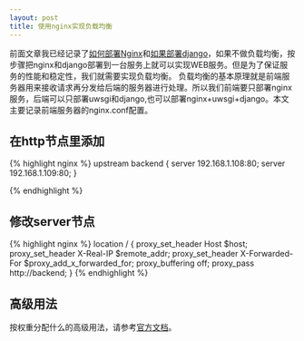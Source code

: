 ```yaml
---
layout: post
title: 使用nginx实现负载均衡
---
```


  前面文章我已经记录了<a href="http://www.zhuangyan.cn/2-centos6-nginx1.8/" target="_blank">如何部署Nginx</a>和<a href="http://www.zhuangyan.cn/3-centos6-nginx-uwsgi-django1.6/" target="_blank">如果部署django</a>，如果不做负载均衡，按步骤把nginx和django部署到一台服务上就可以实现WEB服务。但是为了保证服务的性能和稳定性，我们就需要实现负载均衡。
  负载均衡的基本原理就是前端服务器用来接收请求再分发给后端的服务器进行处理。所以我们前端要只部署nginx服务，后端可以只部署uwsgi和django,也可以部署nginx+uwsgi+django。本文主要记录前端服务器的nginx.conf配置。

## 在http节点里添加

{% highlight nginx %}
    upstream backend  {
            server  192.168.1.108:80;
            server  192.168.1.109:80;
        }

{% endhighlight %}

## 修改server节点

{% highlight nginx %}
    location / {
        proxy_set_header Host $host;
        proxy_set_header X-Real-IP $remote_addr;
        proxy_set_header X-Forwarded-For $proxy_add_x_forwarded_for;
        proxy_buffering off;
        proxy_pass http://backend;
    } 
{% endhighlight %}

## 高级用法
   
   按权重分配什么的高级用法，请参考<a href="http://nginx.org/en/docs/http/load_balancing.html" target="_blank">官方文档</a>。    

